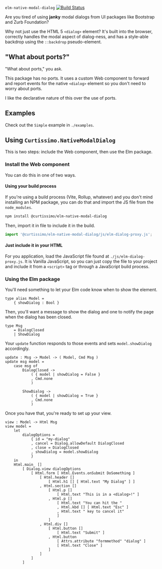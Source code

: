 `elm-native-modal-dialog` [![Build Status](https://github.com/curtissimo/elm-native-modal-dialog/workflows/CI/badge.svg)](https://github.com/curtissimo/elm-native-modal-dialog/actions?query=branch%3Amain)

Are you tired of using **janky** modal dialogs from UI packages like Bootstrap and Zurb Foundation?

Why not just use the HTML 5 `<dialog>` element? It's built into the browser, correctly handles
the modal aspect of dialog-ness, and has a style-able backdrop using the `::backdrop` 
pseudo-element.

## "What about ports?"

"What about ports," you ask.

This package has no ports. It uses a custom Web component to forward and report events for the
native `<dialog>` element so you don't need to worry about ports.

I like the declarative nature of this over the use of ports.

## Examples

Check out the `Simple` example in `./examples`.

## Using `Curtissimo.NativeModalDialog`

This is two steps: include the Web component, then use the Elm package.

### Install the Web component

You can do this in one of two ways.

#### **Using your build process**

If you're using a build process (Vite, Rollup, whatever) and you don't mind installing an NPM
package, you can do that and import the JS file from the `node_modules`.

```sh
npm install @curtissimo/elm-native-modal-dialog
```

Then, import it in file to include it in the build.

```js 
import '@curtissimo/elm-native-modal-dialog/js/elm-dialog-proxy.js';
```

#### **Just include it in your HTML**

For you application, load the JavaScript file found at `./js/elm-dialog-proxy.js`. It is Vanilla
JavaScript, so you can just copy the file to your project and include it from a `<script>`
tag or through a JavaScript build process.

### Using the Elm package

You'll need something to let your Elm code know when to show the element.

    type alias Model =
        { showDialog : Bool }

Then, you'll want a message to show the dialog and one to notify the page when the dialog has been
closed.

    type Msg
        = DialogClosed
        | ShowDialog

Your `update` function responds to those events and sets `model.showDialog` accordingly.

    update : Msg -> Model -> ( Model, Cmd Msg )
    update msg model =
        case msg of
            DialogClosed ->
                ( { model | showDialog = False }
                , Cmd.none
                )

            ShowDialog ->
                ( { model | showDialog = True }
                , Cmd.none
                )


Once you have that, you're ready to set up your view.

    view : Model -> Html Msg
    view model =
        let
            dialogOptions =
                { id = "my-dialog"
                , cancel = Dialog.allowDefault DialogClosed
                , close = DialogClosed
                , showDialog = model.showDialog
                }
        in
        Html.main_ []
            [ Dialog.view dialogOptions
                [ Html.form [ Html.Events.onSubmit DoSomething ]
                    [ Html.header []
                        [ Html.h1 [] [ Html.text "My Dialog" ] ]
                    , Html.section []
                        [ Html.p [] 
                            [ Html.text "This is in a <dialog>!" ]
                        , Html.p []
                            [ Html.text "You can hit the "
                            , Html.kbd [] [ Html.text "Esc" ]
                            , Html.text " key to cancel it"
                            ]
                        ]
                    , Html.div []
                        [ Html.button []
                            [ Html.text "Submit" ]
                        , Html.button
                            [ Attrs.attribute "formmethod" "dialog" ]
                            [ Html.text "Close" ]
                        ]
                    ]
                ]
            ]

